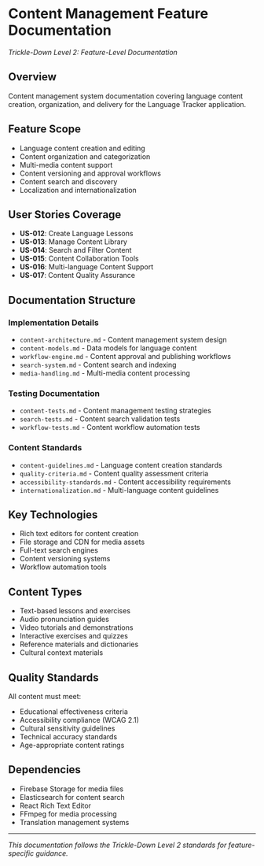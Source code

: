 # Content Management Feature Documentation
*Trickle-Down Level 2: Feature-Level Documentation*

## Overview
Content management system documentation covering language content creation, organization, and delivery for the Language Tracker application.

## Feature Scope
- Language content creation and editing
- Content organization and categorization
- Multi-media content support
- Content versioning and approval workflows
- Content search and discovery
- Localization and internationalization

## User Stories Coverage
- **US-012**: Create Language Lessons
- **US-013**: Manage Content Library
- **US-014**: Search and Filter Content
- **US-015**: Content Collaboration Tools
- **US-016**: Multi-language Content Support
- **US-017**: Content Quality Assurance

## Documentation Structure

### Implementation Details
- `content-architecture.md` - Content management system design
- `content-models.md` - Data models for language content
- `workflow-engine.md` - Content approval and publishing workflows
- `search-system.md` - Content search and indexing
- `media-handling.md` - Multi-media content processing

### Testing Documentation
- `content-tests.md` - Content management testing strategies
- `search-tests.md` - Content search validation tests
- `workflow-tests.md` - Content workflow automation tests

### Content Standards
- `content-guidelines.md` - Language content creation standards
- `quality-criteria.md` - Content quality assessment criteria
- `accessibility-standards.md` - Content accessibility requirements
- `internationalization.md` - Multi-language content guidelines

## Key Technologies
- Rich text editors for content creation
- File storage and CDN for media assets
- Full-text search engines
- Content versioning systems
- Workflow automation tools

## Content Types
- Text-based lessons and exercises
- Audio pronunciation guides
- Video tutorials and demonstrations
- Interactive exercises and quizzes
- Reference materials and dictionaries
- Cultural context materials

## Quality Standards
All content must meet:
- Educational effectiveness criteria
- Accessibility compliance (WCAG 2.1)
- Cultural sensitivity guidelines
- Technical accuracy standards
- Age-appropriate content ratings

## Dependencies
- Firebase Storage for media files
- Elasticsearch for content search
- React Rich Text Editor
- FFmpeg for media processing
- Translation management systems

---
*This documentation follows the Trickle-Down Level 2 standards for feature-specific guidance.*